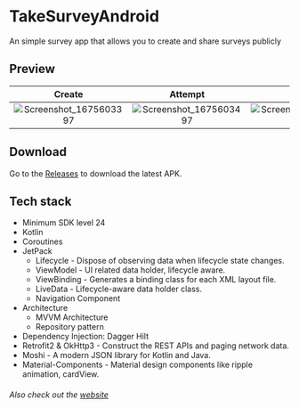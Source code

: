 # TakeSurveyAndroid
An simple survey app that allows you to create and share surveys publicly


## Preview
Create|Attempt|Review
:-----:|:-------------------------------:|:-----------:|
![Screenshot_1675603397](https://user-images.githubusercontent.com/52543663/216821768-153887bc-6901-4c6b-9ada-1d4ee1c45495.png)|![Screenshot_1675603497](https://user-images.githubusercontent.com/52543663/216821780-9dbfbd9a-0484-468c-9723-0af7e81d6589.png)|![Screenshot_1675603501](https://user-images.githubusercontent.com/52543663/216821783-27f0cebd-8269-4f9d-9e33-b7a06a8f8e92.png)


## Download

Go to the [Releases](https://github.com/itszechs/TakeSurveyAndroid/releases) to download the latest APK.

## Tech stack

- Minimum SDK level 24
- Kotlin
- Coroutines
- JetPack
    - Lifecycle - Dispose of observing data when lifecycle state changes.
    - ViewModel - UI related data holder, lifecycle aware.
    - ViewBinding - Generates a binding class for each XML layout file.
    - LiveData - Lifecycle-aware data holder class.
    - Navigation Component 
- Architecture
    - MVVM Architecture
    - Repository pattern
- Dependency Injection: Dagger Hilt
- Retrofit2 & OkHttp3 - Construct the REST APIs and paging network data.
- Moshi - A modern JSON library for Kotlin and Java.
- Material-Components - Material design components like ripple animation, cardView.

###### Also check out the [website](https://github.com/itszechs/TakeSurveyAndroid)
